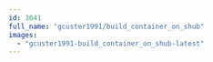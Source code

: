 ```yaml
---
id: 3041
full_name: "gcuster1991/build_container_on_shub"
images: 
  - "gcuster1991-build_container_on_shub-latest"
---
```

